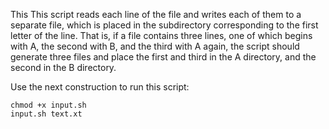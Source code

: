 This This script reads each line of the file and writes each of them to a separate file, which is placed in the subdirectory corresponding to the first letter of the line. That is, if a file contains three lines, one of which begins with A, the second with B, and the third with A again, the script should generate three files and place the first and third in the A directory, and the second in the B directory.

Use the next construction to run this script:

```
chmod +x input.sh
input.sh text.xt
```
